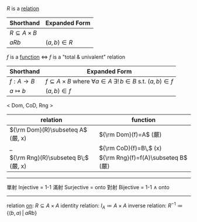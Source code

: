 
$R$ is a <u>relation</u>

| Shorthand              | Expanded Form  |
| ---------------------- | -------------- |
| $R\subseteq A\times B$ |                | 
| $aRb$                  | $(a,\,b)\in R$ |

$f$ is a <u>function</u>  $\iff$  $f$ is a "total & univalent" relation

| Shorthand  | Expanded Form                                                        |
| ---------- | -------------------------------------------------------------------- |
| $f:A\to B$ | $f\subseteq A\times B$  where  $\forall a\in A$ $\exists!\,b\in B$ s.t. $(a,\,b)\in f$ |
| $a \mapsto b$ | $(a,\,b)\in f$                                                                         |

< Dom, CoD, Rng >

| relation                  | function         |
| ------------------------- | ---------------- |
| ${\rm Dom}(R)\subseteq A$  (嚴, x) | ${\rm Dom}(f)=A$ (嚴) 
| _                          | ${\rm CoD}(f)=B\,$ (x)|
| ${\rm Rng}(R)\subseteq B\;$ (嚴, x) | ${\rm Rng}(f)=f(A)\subseteq B$ (嚴)                |

---

單射 Injective  = 1-1
滿射 Surjective = onto
對射 Bijective  = 1-1  $\land$  onto

---

relation <u>on</u>:          $R\subseteq A\times A$
identity relation:    $I_A\coloneqq A\times A$
inverse relation:     $R^{-1}\coloneqq \{(b,\,a)\,|\;aRb\}$

